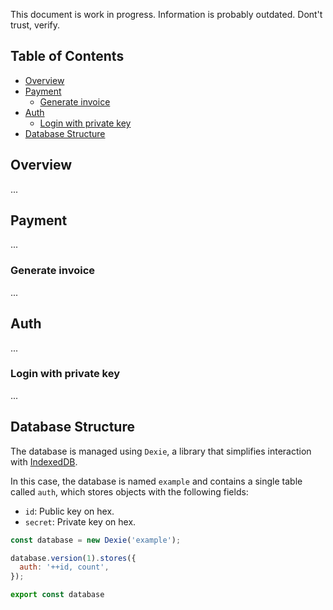 This document is work in progress. Information is probably outdated. Dont't trust, verify.

## Table of Contents

- [Overview](#overview)
- [Payment](#payment)
  - [Generate invoice](#generate-invoice)
- [Auth](#auth)
  - [Login with private key](#login-with-private-key)
- [Database Structure](#database-structure)

## Overview

...

## Payment

...

### Generate invoice

...

## Auth

...

### Login with private key

...

## Database Structure

The database is managed using `Dexie`, a library that simplifies interaction with [IndexedDB](https://developer.mozilla.org/es/docs/Web/API/IndexedDB_API). 

In this case, the database is named `example` and contains a single table called `auth`, which stores objects with the following fields:

- `id`: Public key on hex.
- `secret`: Private key on hex.

``` javascript
const database = new Dexie('example');

database.version(1).stores({
  auth: '++id, count',
});

export const database
```